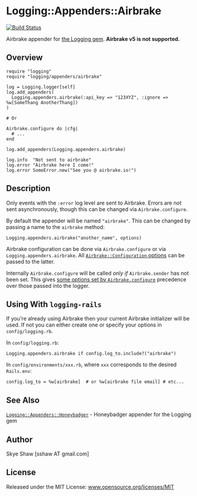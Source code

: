 # Logging::Appenders::Airbrake

[![Build Status](https://travis-ci.org/sshaw/logging-appenders-airbrake.svg?branch=master)](https://travis-ci.org/sshaw/logging-appenders-airbrake)

Airbrake appender for [the Logging gem](https://github.com/TwP/logging). **Airbrake v5 is not supported.**

## Overview

    require "logging"
    require "logging/appenders/airbrake"

	log = Logging.logger[self]
	log.add_appenders(
	  Logging.appenders.airbrake(:api_key => "123XYZ", :ignore => %w[SomeThang AnotherThang])
    )

    # Or

    Airbrake.configure do |cfg|
      # ...
    end

	log.add_appenders(Logging.appenders.airbrake)

	log.info  "Not sent to airbrake"
	log.error "Airbrake here I come!"
	log.error SomeError.new("See you @ airbrake.io!")

## Description

Only events with the `:error` log level are sent to Airbrake. Errors are not sent asynchronously,
though this can be changed via `Airbrake.configure`.

By default the appender  will be named `"airbrake"`. This can be changed by passing a name
to the `airbrake` method:

    Logging.appenders.airbrake("another_name", options)

Airbrake configuration can be done via `Airbrake.configure` or via `Logging.appenders.airbrake`.
All [`Airbrake::Configuration` options](http://www.rubydoc.info/gems/airbrake/4.3.0/Airbrake/Configuration) can be passed
to the latter.

Internally `Airbrake.configure` will be called *only if* `Airbrake.sender` has not been set. This gives
[some options set by `Airbrake.configure`](http://www.rubydoc.info/gems/airbrake/4.3.0/Airbrake/Sender) precedence over those
passed into the logger.

## Using With `logging-rails`

If you're already using Airbrake then your current Airbrake initializer will be used.
If not you can either create one or specify your options in `config/logging.rb`.

In `config/logging.rb`:

	Logging.appenders.airbrake if config.log_to.include?("airbrake")

In `config/environments/xxx.rb`, where `xxx` corresponds to the desired `Rails.env`:

	config.log_to = %w[airbrake]  # or %w[airbrake file email] # etc...

## See Also

[`Logging::Appenders::Honeybadger`](https://github.com/sshaw/logging-appenders-honeybadger) - Honeybadger appender for the Logging gem

## Author

Skye Shaw [sshaw AT gmail.com]

## License

Released under the MIT License: www.opensource.org/licenses/MIT
